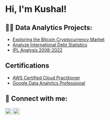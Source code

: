 <h1>Hi, I'm Kushal!</h1>

<h2>👨‍💻 Data Analytics Projects:</h2>


  - [Exploring the Bitcoin Cryptocurrency Market](https://github.com/kushalasrani/ExploreBitcoinCryptocurrency)
  - [Analyze International Debt Statistics](https://github.com/kushalasrani/Analyze-International-Debt/tree/main)
  - [IPL Analysis 2008-2022](https://github.com/kushalasrani/IPLAnalysis)

  <h2> Certifications </h2>
  
  - [AWS Certified Cloud Practitioner](https://drive.google.com/file/d/13zQ5lO2r9IaDfdIxWR8M3oZVVjNNxob1/view?usp=drive_link)
  - [Google Data Analytics Professional](https://drive.google.com/file/d/1eCb5FYnC7Uh9QZ_G2FueKVwSrNdf_7Sw/view?usp=drive_link)
  
  

<h2> 🤳 Connect with me:</h2>

[<img align="left" alt="KushalAsrani | LinkedIn" width="22px" src="https://cdn.jsdelivr.net/npm/simple-icons@v3/icons/linkedin.svg" />][linkedin]
[<img align="left" alt="KushalAsrani | Instagram" width="22px" src="https://cdn.jsdelivr.net/npm/simple-icons@v3/icons/instagram.svg" />][instagram]

[instagram]: https://www.instagram.com/kushalasrani/
[linkedin]: https://www.linkedin.com/in/kushal-asrani/

<!--
**joshmadakor1/joshmadakor1** is a ✨ _special_ ✨ repository because its `README.md` (this file) appears on your GitHub profile.

Here are some ideas to get you started:

- 🔭 I’m currently working on ...
- 🌱 I’m currently learning ...
- 👯 I’m looking to collaborate on ...
- 🤔 I’m looking for help with ...
- 💬 Ask me about ...
- 📫 How to reach me: ...
- 😄 Pronouns: ...
- ⚡ Fun fact: ...
-->
